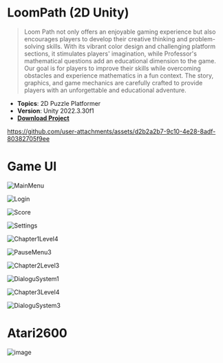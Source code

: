 # LoomPath (2D Unity)
>Loom Path not only offers an enjoyable gaming experience but also encourages players to develop their creative thinking and problem-solving skills. With its vibrant color design and challenging platform sections, it stimulates players' imagination, while Professor's mathematical questions add an educational dimension to the game. Our goal is for players to improve their skills while overcoming obstacles and experience mathematics in a fun context. The story, graphics, and game mechanics are carefully crafted to provide players with an unforgettable and educational adventure.


- **Topics**: 2D Puzzle Platformer 
- **Version**: Unity 2022.3.30f1
- [**Download Project**](https://github.com/osmanAskin/InvaderSpace.git)
  



https://github.com/user-attachments/assets/d2b2a2b7-9c10-4e28-8adf-80382705f9ee



# **Game UI**
![MainMenu](https://github.com/user-attachments/assets/ae461749-102f-4dee-87d3-247d16785677)

![Login](https://github.com/user-attachments/assets/aa7be165-c7fb-49bb-a409-a4f2040e8bd0)

![Score](https://github.com/user-attachments/assets/48b337b6-4e2a-406b-a34e-79b154f95cec)

![Settings](https://github.com/user-attachments/assets/b66d3094-d2c5-43a8-917e-3de1071fa33c)

![Chapter1Level4](https://github.com/user-attachments/assets/f22ebf77-b1d0-48dc-af16-3cdfcf68208b)

![PauseMenu3](https://github.com/user-attachments/assets/03837bad-dd67-4c83-b447-5ecccd084484)

![Chapter2Level3](https://github.com/user-attachments/assets/c73acf4f-8b2d-41c3-9601-7bce11cccc9e)

![DialoguSystem1](https://github.com/user-attachments/assets/fb959b9d-9d4c-498f-803a-3a080c0614bb)

![Chapter3Level4](https://github.com/user-attachments/assets/0dfc9114-0ee4-4476-b19e-5759ff7c0b94)

![DialoguSystem3](https://github.com/user-attachments/assets/8eb6f9bf-b1c6-4b28-abcd-d491edcdc724)





# **Atari2600**
![image](https://github.com/osmanAskin/InvaderSpace/assets/115871580/f13207cd-c7de-4271-b745-575ebbab665e)
